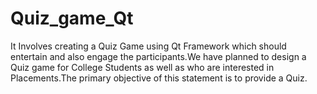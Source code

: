 # Quiz_game_Qt
It Involves creating a Quiz Game using Qt Framework which should entertain and also engage the participants.We have planned to design a Quiz game for College Students as well as who are interested in Placements.The primary objective of this statement is to provide a Quiz.

